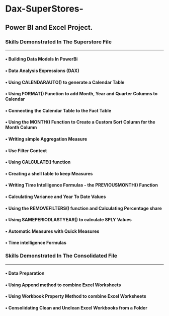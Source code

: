# Dax-SuperStores-
## Power BI and Excel Project. 

### Skills Demonstrated In The Superstore File
---
#### • Building Data Models In PowerBi
#### • Data Analysis Expressions (DAX)
#### • Using CALENDARAUTO() to generate a Calendar Table
#### • Using FORMAT() Function to add Month, Year and Quarter Columns to Calendar
#### • Connecting the Calendar Table to the Fact Table
#### • Using the MONTH() Function to Create a Custom Sort Column for the Month Column
#### • Writing simple Aggregation Measure
#### • Use Filter Context
#### • Using CALCULATE() function
#### • Creating a shell table to keep Measures
#### • Writing Time Intelligence Formulas - the PREVIOUSMONTH() Function
#### • Calculating Variance and Year To Date Values
#### • Using the REMOVEFILTERS() function and Calculating Percentage share
#### • Using SAMEPERIODLASTYEAR() to calculate SPLY Values
#### • Automatic Measures with Quick Measures
#### • Time intelligence Formulas


### Skills Demonstrated In The Consolidated File
---
#### • Data Preparation 
#### • Using Append method to combine Excel Worksheets
#### • Using Workbook Property Method to combine Excel Worksheets
#### • Consolidating Clean and Unclean Excel Workbooks from a Folder
